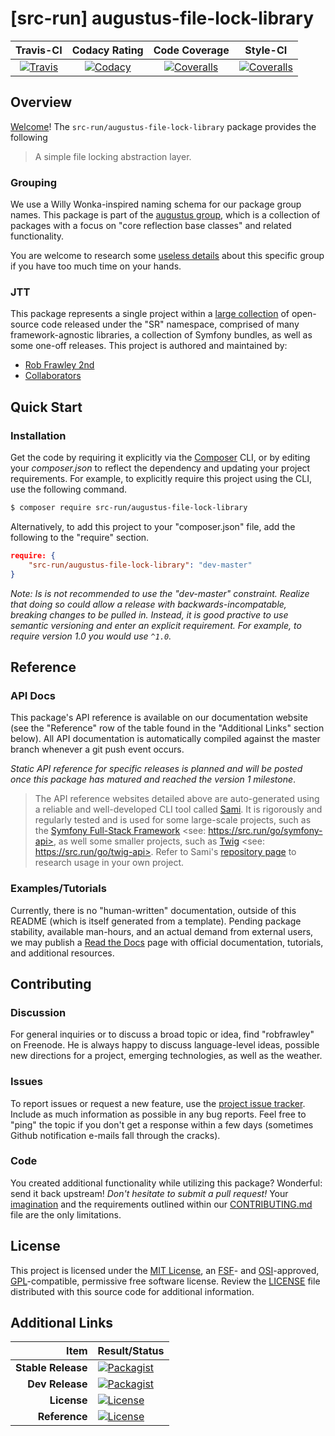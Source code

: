 
# [src-run] augustus-file-lock-library

|       Travis-CI        |      Codacy Rating      |      Code Coverage      |        Style-CI         |
|:----------------------:|:-----------------------:|:-----------------------:|:-----------------------:|
| [![Travis](https://src.run/augustus-file-lock-library/travis.svg)](https://src.run/augustus-file-lock-library/travis) | [![Codacy](https://src.run/augustus-file-lock-library/codacy.svg)](https://src.run/augustus-file-lock-library/codacy) | [![Coveralls](https://src.run/augustus-file-lock-library/coveralls.svg)](https://src.run/augustus-file-lock-library/coveralls) | [![Coveralls](https://src.run/augustus-file-lock-library/styleci.svg)](https://src.run/augustus-file-lock-library/styleci) |


## Overview

[Welcome](https://src.run/go/readme_welcome)!
The `src-run/augustus-file-lock-library` package provides the following

> A simple file locking abstraction layer.

### Grouping

We use a Willy Wonka-inspired naming schema for our package group names. This package is part of the
[augustus group](https://src.run/augustus-file-lock-library/group), which is a collection of packages with a focus
on "core reflection base classes" and related functionality.

You are welcome to research some [useless details](https://src.run/augustus-file-lock-library/group_explanation)
about this specific group if you have too much time on your hands.

### JTT

This package represents a single project within a [large collection](https://src.run/go/explore) of open-source code
released under the "SR" namespace, comprised of many framework-agnostic libraries, a collection of Symfony bundles, as
well as some one-off releases. This project is authored and maintained by:

- [Rob Frawley 2nd](https://src.run/rmf)
- [Collaborators](https://src.run/augustus-file-lock-library/github_collaborators)


## Quick Start

### Installation

Get the code by requiring it explicitly via the [Composer](https://getcomposer.com) CLI, or by editing your
*composer.json* to reflect the dependency and updating your project requirements. For example, to explicitly require
this project using the CLI, use the following command.

```bash
$ composer require src-run/augustus-file-lock-library
```

Alternatively, to add this project to your "composer.json" file, add the following to the "require" section.

```json
require: {
	"src-run/augustus-file-lock-library": "dev-master"
}
```

*Note: Is is not recommended to use the "dev-master" constraint. Realize that doing so could allow a release with
backwards-incompatable, breaking changes to be pulled in. Instead, it is good practive to use semantic versioning and
enter an explicit requirement. For example, to require version 1.0 you would use `^1.0`.*


## Reference

### API Docs

This package's API reference is available on our documentation website (see the "Reference" row of the table found in
the "Additional Links" section below). All API documentation is automatically compiled against the master branch
whenever a git push event occurs.

*Static API reference for specific releases is planned and will be posted once this package has matured and reached
the version 1 milestone*.

> The API reference websites detailed above are auto-generated using a reliable and well-developed CLI tool called
> [Sami](https://src.run/go/sami). It is rigorously and regularly tested and is used for some large-scale projects, such
> as the [Symfony Full-Stack Framework](https://src.run/go/symfony) <see: https://src.run/go/symfony-api>, as well some
> smaller projects, such as [Twig](https://src.run/go/sami-twig) <see: https://src.run/go/twig-api>. Refer to Sami's
> [repository page](https://src.run/go/sami) to research usage in your own project.

### Examples/Tutorials

Currently, there is no "human-written" documentation, outside of this README (which is itself generated from a
template). Pending package stability, available man-hours, and an actual demand from external users, we may publish
a [Read the Docs](https://src.run/go/rtd) page with official documentation, tutorials, and additional resources.


## Contributing

### Discussion

For general inquiries or to discuss a broad topic or idea, find "robfrawley" on Freenode. He is always happy to 
discuss language-level ideas, possible new directions for a project, emerging technologies, as well as the weather.

### Issues

To report issues or request a new feature, use the [project issue tracker](https://src.run/augustus-file-lock-library/github_issues).
Include as much information as possible in any bug reports. Feel free to "ping" the topic if you don't get a response
within a few days (sometimes Github notification e-mails fall through the cracks).

### Code

You created additional functionality while utilizing this package? Wonderful: send it back upstream! *Don't hesitate to
submit a pull request!* Your [imagination](https://src.run/go/readme_imagination) and the requirements outlined within
our [CONTRIBUTING.md](https://src.run/augustus-file-lock-library/contributing) file are the only limitations.


## License

This project is licensed under the [MIT License](https://src.run/go/mit), an [FSF](https://src.run/go/fsf)- and 
[OSI](https://src.run/go/osi)-approved, [GPL](https://src.run/go/gpl)-compatible, permissive free software license.
Review the [LICENSE](https://src.run/augustus-file-lock-library/license) file distributed with this source code for additional
information.


## Additional Links

| Item               | Result/Status                                                                                                      |
|-------------------:|:-------------------------------------------------------------------------------------------------------------------|
| __Stable Release__ | [![Packagist](https://src.run/augustus-file-lock-library/packagist.svg)](https://src.run/augustus-file-lock-library/packagist)     |
| __Dev Release__    | [![Packagist](https://src.run/augustus-file-lock-library/packagist_pre.svg)](https://src.run/augustus-file-lock-library/packagist) |
| __License__        | [![License](https://src.run/augustus-file-lock-library/license.svg)](https://src.run/augustus-file-lock-library/license)           |
| __Reference__      | [![License](https://src.run/augustus-file-lock-library/api.svg)](https://src.run/augustus-file-lock-library/api)                   |

